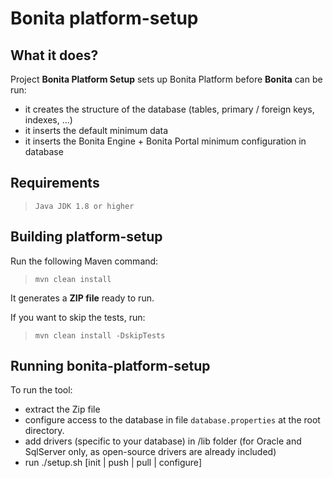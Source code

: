 Bonita platform-setup
=============

What it does?
-------------
Project **Bonita Platform Setup** sets up Bonita Platform before **Bonita** can be run:

* it creates the structure of the database (tables, primary / foreign keys, indexes, ...)
* it inserts the default minimum data 
* it inserts the Bonita Engine + Bonita Portal minimum configuration in database

Requirements
-------------
>     Java JDK 1.8 or higher

Building platform-setup
-----------------
Run the following Maven command:
>     mvn clean install

It generates a **ZIP file** ready to run.

If you want to skip the tests, run:
>     mvn clean install -DskipTests

Running bonita-platform-setup
---
To run the tool:

* extract the Zip file
* configure access to the database in file `database.properties` at the root directory.
* add drivers (specific to your database) in /lib folder (for Oracle and SqlServer only, as open-source drivers are already included) 
* run ./setup.sh [init | push | pull | configure]
